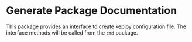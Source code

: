 # Generate Package Documentation

This package provides an interface to create keploy configuration file. The interface methods will be 
called from the `cmd` package.
